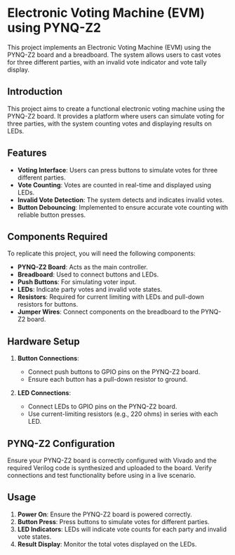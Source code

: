 # Electronic Voting Machine (EVM) using PYNQ-Z2

This project implements an Electronic Voting Machine (EVM) using the PYNQ-Z2 board and a breadboard. The system allows users to cast votes for three different parties, with an invalid vote indicator and vote tally display.

## Introduction

This project aims to create a functional electronic voting machine using the PYNQ-Z2 board. It provides a platform where users can simulate voting for three parties, with the system counting votes and displaying results on LEDs.

## Features

- **Voting Interface**: Users can press buttons to simulate votes for three different parties.
- **Vote Counting**: Votes are counted in real-time and displayed using LEDs.
- **Invalid Vote Detection**: The system detects and indicates invalid votes.
- **Button Debouncing**: Implemented to ensure accurate vote counting with reliable button presses.

## Components Required

To replicate this project, you will need the following components:

- **PYNQ-Z2 Board**: Acts as the main controller.
- **Breadboard**: Used to connect buttons and LEDs.
- **Push Buttons**: For simulating voter input.
- **LEDs**: Indicate party votes and invalid vote states.
- **Resistors**: Required for current limiting with LEDs and pull-down resistors for buttons.
- **Jumper Wires**: Connect components on the breadboard to the PYNQ-Z2 board.

## Hardware Setup

1. **Button Connections**:
   - Connect push buttons to GPIO pins on the PYNQ-Z2 board.
   - Ensure each button has a pull-down resistor to ground.

2. **LED Connections**:
   - Connect LEDs to GPIO pins on the PYNQ-Z2 board.
   - Use current-limiting resistors (e.g., 220 ohms) in series with each LED.

## PYNQ-Z2 Configuration

Ensure your PYNQ-Z2 board is correctly configured with Vivado and the required Verilog code is synthesized and uploaded to the board. Verify connections and test functionality before using in a live scenario.

## Usage

1. **Power On**: Ensure the PYNQ-Z2 board is powered correctly.
2. **Button Press**: Press buttons to simulate votes for different parties.
3. **LED Indicators**: LEDs will indicate vote counts for each party and invalid vote states.
4. **Result Display**: Monitor the total votes displayed on the LEDs.
